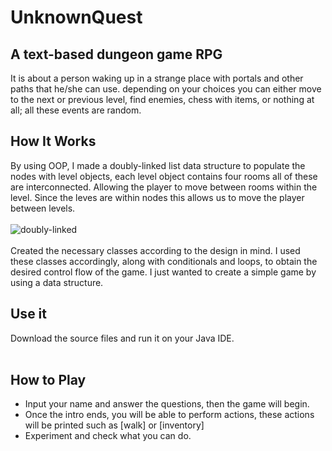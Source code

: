 # UnknownQuest
A text-based dungeon game RPG
---
It is about a person waking up in a strange place with portals and other paths that he/she can use.
depending on your choices you can either move to the next or previous level, find enemies,
chess with items, or nothing at all; all these events are random.<br />


## How It Works

By using OOP, I made a doubly-linked list data structure to populate the nodes with level objects,
each level object contains four rooms all of these are interconnected. Allowing the player to move between 
rooms within the level. Since the leves are within nodes this allows us to move the player between levels.
<br />
<br />
![doubly-linked](https://user-images.githubusercontent.com/22235903/140579896-9f778342-9805-40a8-b3bc-79a28cda649a.png)
<br />
<br />
Created the necessary classes according to the design in mind. I used these classes accordingly, along with conditionals and loops, to
obtain the desired control flow of the game. I just wanted to create a simple game by using a data structure.
<br />

## Use it
 Download the source files and run it on your Java IDE.
 <br />
 <br />

## How to Play

- Input your name and answer the questions, then the game will begin. 
 - Once the intro ends, you will be able to perform actions, these actions will be printed such as [walk] or [inventory]
 - Experiment and check what you can do.
 

